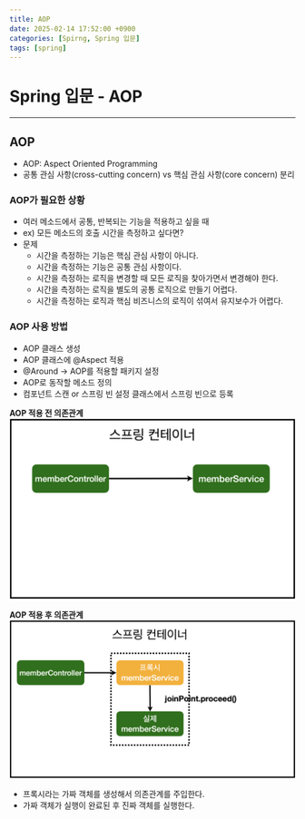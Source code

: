 ```yaml
---
title: AOP
date: 2025-02-14 17:52:00 +0900
categories: [Spirng, Spring 입문]
tags: [spring]
---
```


# Spring 입문 - AOP
---
## AOP
- AOP: Aspect Oriented Programming
- 공통 관심 사항(cross-cutting concern) vs 핵심 관심 사항(core concern) 분리

### AOP가 필요한 상황
- 여러 메소드에서 공통, 반복되는 기능을 적용하고 싶을 때
- ex) 모든 메소드의 호출 시간을 측정하고 싶다면?
- 문제
    - 시간을 측정하는 기능은 핵심 관심 사항이 아니다.
    - 시간을 측정하는 기능은 공통 관심 사항이다.
    - 시간을 측정하는 로직을 변경할 때 모든 로직을 찾아가면서 변경해야 한다.
    - 시간을 측정하는 로직을 별도의 공통 로직으로 만들기 어렵다.
    - 시간을 측정하는 로직과 핵심 비즈니스의 로직이 섞여서 유지보수가 어렵다.

### AOP 사용 방법
- AOP 클래스 생성
- AOP 클래스에 @Aspect 적용
- @Around -> AOP를 적용할 패키지 설정
- AOP로 동작할 메소드 정의
- 컴포넌트 스캔 or 스프링 빈 설정 클래스에서 스프링 빈으로 등록

__AOP 적용 전 의존관계__
![](/assets/img/posts/spring-start-5-2.png)

__AOP 적용 후 의존관계__
![](/assets/img/posts/spring-start-5-1.png)

- 프록시라는 가짜 객체를 생성해서 의존관계를 주입한다.
- 가짜 객체가 실행이 완료된 후 진짜 객체를 실행한다.